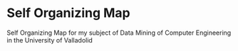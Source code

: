 # Self Organizing Map
Self Organizing Map for my subject of Data Mining of Computer Engineering in the University of Valladolid
